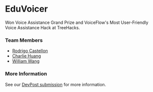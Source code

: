 # EduVoicer

Won Voice Assistance Grand Prize and VoiceFlow's Most User-Friendly Voice Assistance Hack at TreeHacks.

### Team Members

- [Rodrigo Castellon](http://github.com/rodrigo-castellon)
- [Charlie Huang](https://github.com/charliehuang5)
- [William Wang](https://github.com/wwang63)

### More Information

See our [DevPost submission](https://devpost.com/software/eduvoicer) for more information.
